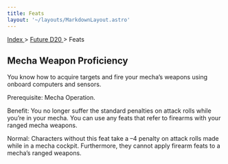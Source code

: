 ```yaml
---
title: Feats
layout: '~/layouts/MarkdownLayout.astro'
---
```


[ Index ](/) > [ Future D20 ](/future.d20.srd) > Feats

## Mecha Weapon Proficiency

You know how to acquire targets and fire your mecha’s weapons using onboard
computers and sensors.

Prerequisite: Mecha Operation.

Benefit: You no longer suffer the standard penalties on attack rolls while
you’re in your mecha. You can use any feats that refer to firearms with your
ranged mecha weapons.

Normal: Characters without this feat take a –4 penalty on attack rolls made
while in a mecha cockpit. Furthermore, they cannot apply firearm feats to a
mecha’s ranged weapons.

